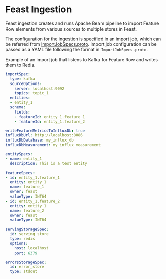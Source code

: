 # Feast Ingestion

Feast ingestion creates and runs Apache Beam pipeline to import Feature Row elements from various
sources to multiple stores in Feast.

The configuration for the ingestion is specified in an import job, which can be referred from
[ImportJobSpecs.proto](../protos/feast/specs/ImportJobSpecs.proto). Import job configuration
can be passed as a YAML file following the format in `ImportJobSpecs.proto`.

Example of an import job that listens to Kafka for Feature Row and writes them to Redis.
```yaml
importSpec:
  type: kafka
  sourceOptions:
    server: localhost:9092
    topics: topic_1
  entities:
  - entity_1
  schema:
    fields:
    - featureId: entity_1.feature_1
    - featureId: entity_1.feature_2

writeFeatureMetricsToInfluxDb: true
influxDbUrl: http://localhost:8086
influxDbDatabase: my_influx_db
influxDbMeasurement: my_influx_measurement

entitySpecs:
- name: entity_1
  description: This is a test entity

featureSpecs:
- id: entity_1.feature_1
  entity: entity_1
  name: feature_1
  owner: feast
  valueType: INT64
- id: entity_1.feature_2
  entity: entity_1
  name: feature_2
  owner: feast
  valueType: INT64

servingStorageSpec:
  id: serving_store
  type: redis
  options:
    host: localhost
    port: 6379

errorsStorageSpec:
  id: error_store
  type: stdout
``` 